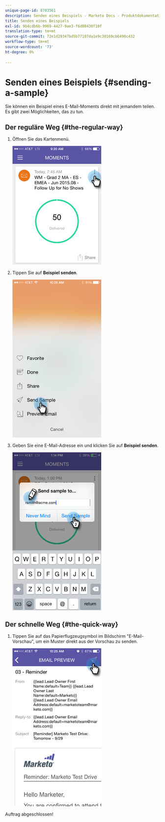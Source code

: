 ```yaml
---
unique-page-id: 8783561
description: Senden eines Beispiels - Marketo Docs - Produktdokumentation
title: Senden eines Beispiels
exl-id: 9b4cdb6b-9969-4427-9ae3-f6d08430f10f
translation-type: tm+mt
source-git-commit: 72e1d29347bd5b77107da1e9c30169cb6490c432
workflow-type: tm+mt
source-wordcount: '73'
ht-degree: 0%

---
```


# Senden eines Beispiels {#sending-a-sample}

Sie können ein Beispiel eines E-Mail-Moments direkt mit jemandem teilen. Es gibt zwei Möglichkeiten, das zu tun.

## Der reguläre Weg {#the-regular-way}

1. Öffnen Sie das Kartenmenü.

   ![](assets/image2015-7-14-16-3a44-3a7.png)

1. Tippen Sie auf **Beispiel senden**.

   ![](assets/image2015-7-14-16-3a40-3a54.png)

1. Geben Sie eine E-Mail-Adresse ein und klicken Sie auf **Beispiel senden**.

   ![](assets/image2015-7-14-17-3a2-3a32.png)

## Der schnelle Weg {#the-quick-way}

1. Tippen Sie auf das Papierflugzeugsymbol im Bildschirm &quot;E-Mail-Vorschau&quot;, um ein Muster direkt aus der Vorschau zu senden.

   ![](assets/image2015-9-25-10-3a28-3a47.png)

Auftrag abgeschlossen!
